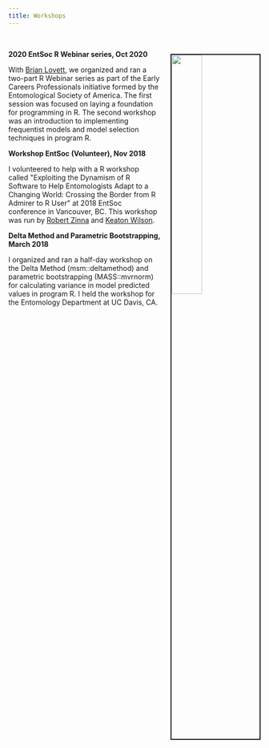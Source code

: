 ```yaml
---
title: Workshops
---
```

<br>

<img src="/img/Intro to Frequentist Models_opening&closing.jpg" style="width:35%; border:2px solid; margin-left: 20px; margin-top: 8px" align="right"> **2020 EntSoc R Webinar series, Oct 2020**

With <span style="color:blue">[Brian Lovett](https://www.lovettbr.com/)</span>, we organized and ran a two-part R Webinar series as part of the Early Careers Professionals initiative formed by the Entomological Society of America. The first session was focused on laying a foundation for programming in R. The second workshop was an introduction to implementing frequentist models and model selection techniques in program R. 


**Workshop EntSoc (Volunteer), Nov 2018**

I volunteered to help with a R workshop called "Exploiting the Dynamism of R Software to Help
Entomologists Adapt to a Changing World: Crossing the Border from R Admirer to R User" at 2018 EntSoc conference in Vancouver, BC. This workshop was run by <span style="color:blue">[Robert Zinna](https://www.mhu.edu/staff/zinna-robert/)</span> and <span style="color:blue">[Keaton Wilson](http://keatonwilson.net/)</span>. 


**Delta Method and Parametric Bootstrapping, March 2018**

I organized and ran a half-day workshop on the Delta Method (msm::deltamethod) and parametric bootstrapping (MASS::mvrnorm) for calculating variance in model predicted values in program R.  I held the workshop for the Entomology Department at UC Davis, CA.

<br>
  